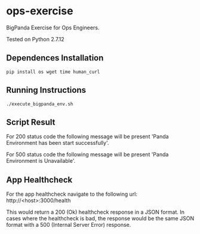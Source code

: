 # ops-exercise
BigPanda Exercise for Ops Engineers.

Tested on Python 2.7.12

## Dependences Installation
```
pip install os wget time human_curl
```

## Running Instructions

```
./execute_bigpanda_env.sh
```


## Script Result
For 200 status code the following message will be present  'Panda Environment has been start successfully'.

For 500 status code the following message will be present 'Panda Environment is Unavailable'.


## App Healthcheck

For the app healthcheck navigate to the following url: http://\<host\>:3000/health

This would return a 200 (Ok) healthcheck response in a JSON format. In cases where the healthcheck is bad, the response would be the same JSON format with a 500 (Internal Server Error) response.
